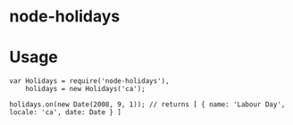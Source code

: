 node-holidays
=============

Usage
=====

    var Holidays = require('node-holidays'),
        holidays = new Holidays('ca');

    holidays.on(new Date(2008, 9, 1)); // returns [ { name: 'Labour Day', locale: 'ca', date: Date } ]
